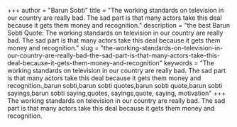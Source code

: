 +++
author = "Barun Sobti"
title = "The working standards on television in our country are really bad. The sad part is that many actors take this deal because it gets them money and recognition."
description = "the best Barun Sobti Quote: The working standards on television in our country are really bad. The sad part is that many actors take this deal because it gets them money and recognition."
slug = "the-working-standards-on-television-in-our-country-are-really-bad-the-sad-part-is-that-many-actors-take-this-deal-because-it-gets-them-money-and-recognition"
keywords = "The working standards on television in our country are really bad. The sad part is that many actors take this deal because it gets them money and recognition.,barun sobti,barun sobti quotes,barun sobti quote,barun sobti sayings,barun sobti saying,quotes, sayings,quote, saying, motivation"
+++
The working standards on television in our country are really bad. The sad part is that many actors take this deal because it gets them money and recognition.
